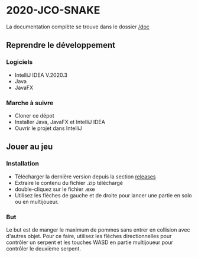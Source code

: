 # 2020-JCO-SNAKE
La documentation complète se trouve dans le dossier [/doc](https://github.com/divtec-cejef/2020-JCO-SNAKE/tree/main/doc)

## Reprendre le développement
### Logiciels
* IntelliJ IDEA V.2020.3
* Java
* JavaFX

### Marche à suivre
* Cloner ce dépot
* Installer Java, JavaFX et IntelliJ IDEA
* Ouvrir le projet dans IntelliJ

## Jouer au jeu
### Installation
* Télécharger la dernière version depuis la section [releases](https://github.com/divtec-cejef/2020-JCO-SNAKE/releases/latest "Dernière version")
* Extraire le contenu du fichier .zip téléchargé
* double-cliquez sur le fichier .exe
* Utilisez les flèches de gauche et de droite pour lancer une partie en solo ou en multijoueur.

### But
Le but est de manger le maximum de pommes sans entrer en collision avec d'autres objet. Pour ce faire, utilisez les flèches directionnelles pour contrôler un serpent et les touches WASD en partie multijoueur pour contrôler le deuxième serpent.
